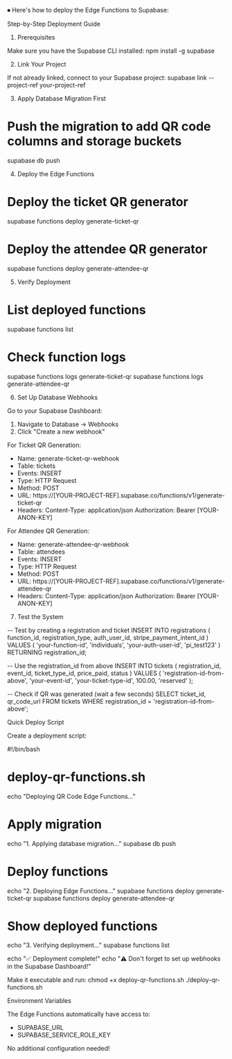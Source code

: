 ⏺ Here's how to deploy the Edge Functions to Supabase:

  Step-by-Step Deployment Guide

  1. Prerequisites

  Make sure you have the Supabase CLI installed:
  npm install -g supabase

  2. Link Your Project

  If not already linked, connect to your Supabase project:
  supabase link --project-ref your-project-ref

  3. Apply Database Migration First

  # Push the migration to add QR code columns and storage buckets
  supabase db push

  4. Deploy the Edge Functions

  # Deploy the ticket QR generator
  supabase functions deploy generate-ticket-qr

  # Deploy the attendee QR generator
  supabase functions deploy generate-attendee-qr

  5. Verify Deployment

  # List deployed functions
  supabase functions list

  # Check function logs
  supabase functions logs generate-ticket-qr
  supabase functions logs generate-attendee-qr

  6. Set Up Database Webhooks

  Go to your Supabase Dashboard:

  1. Navigate to Database → Webhooks
  2. Click "Create a new webhook"

  For Ticket QR Generation:
  - Name: generate-ticket-qr-webhook
  - Table: tickets
  - Events: INSERT
  - Type: HTTP Request
  - Method: POST
  - URL: https://[YOUR-PROJECT-REF].supabase.co/functions/v1/generate-ticket-qr
  - Headers:
  Content-Type: application/json
  Authorization: Bearer [YOUR-ANON-KEY]

  For Attendee QR Generation:
  - Name: generate-attendee-qr-webhook
  - Table: attendees
  - Events: INSERT
  - Type: HTTP Request
  - Method: POST
  - URL: https://[YOUR-PROJECT-REF].supabase.co/functions/v1/generate-attendee-qr
  - Headers:
  Content-Type: application/json
  Authorization: Bearer [YOUR-ANON-KEY]

  7. Test the System

  -- Test by creating a registration and ticket
  INSERT INTO registrations (
    function_id,
    registration_type,
    auth_user_id,
    stripe_payment_intent_id
  ) VALUES (
    'your-function-id',
    'individuals',
    'your-auth-user-id',
    'pi_test123'
  ) RETURNING registration_id;

  -- Use the registration_id from above
  INSERT INTO tickets (
    registration_id,
    event_id,
    ticket_type_id,
    price_paid,
    status
  ) VALUES (
    'registration-id-from-above',
    'your-event-id',
    'your-ticket-type-id',
    100.00,
    'reserved'
  );

  -- Check if QR was generated (wait a few seconds)
  SELECT ticket_id, qr_code_url FROM tickets WHERE registration_id = 'registration-id-from-above';

  Quick Deploy Script

  Create a deployment script:

  #!/bin/bash
  # deploy-qr-functions.sh

  echo "Deploying QR Code Edge Functions..."

  # Apply migration
  echo "1. Applying database migration..."
  supabase db push

  # Deploy functions
  echo "2. Deploying Edge Functions..."
  supabase functions deploy generate-ticket-qr
  supabase functions deploy generate-attendee-qr

  # Show deployed functions
  echo "3. Verifying deployment..."
  supabase functions list

  echo "✅ Deployment complete!"
  echo "⚠️  Don't forget to set up webhooks in the Supabase Dashboard!"

  Make it executable and run:
  chmod +x deploy-qr-functions.sh
  ./deploy-qr-functions.sh

  Environment Variables

  The Edge Functions automatically have access to:
  - SUPABASE_URL
  - SUPABASE_SERVICE_ROLE_KEY

  No additional configuration needed!